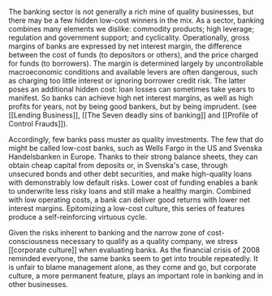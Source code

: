 
The banking sector is not generally a rich mine of quality businesses, but there may be a few hidden low-cost winners in the mix. As a sector, banking combines many elements we dislike: commodity products; high leverage; regulation and government support; and cyclicality. Operationally, gross margins of banks are expressed by net interest margin, the difference between the cost of funds (to depositors or others), and the price charged for funds (to borrowers).  The margin is determined largely by uncontrollable macroeconomic conditions and available levers are often dangerous, such as charging too little interest or ignoring borrower credit risk. The latter poses an additional hidden cost: loan losses can sometimes take years to manifest. So banks can achieve high net interest margins, as well as high profits for years, not by being good bankers, but by being imprudent. (see [[Lending Business]], [[The Seven deadly sins of banking]] and [[Profile of Control Frauds]]).

Accordingly, few banks pass muster as quality investments. The few that do might be called low-cost banks, such as Wells Fargo in the US and Svenska Handelsbanken in Europe. Thanks to their strong balance sheets, they can obtain cheap capital from deposits or, in Svenska's case, through unsecured bonds and other debt securities, and make high-quality loans with demonstrably low default risks. Lower cost of funding enables a bank to underwrite less risky loans and still make a healthy margin. Combined with low operating costs, a bank can deliver good returns with lower net interest margins. Epitomizing a low-cost culture, this series of features produce a self-reinforcing virtuous cycle. 

Given the risks inherent to banking and the narrow zone of cost-consciousness necessary to qualify as a quality company, we stress [[corporate culture]] when evaluating banks. As the financial crisis of 2008 reminded everyone, the same banks seem to get into trouble repeatedly. It is unfair to blame management alone, as they come and go, but corporate culture, a more permanent feature, plays an important role in banking and in other businesses. 
